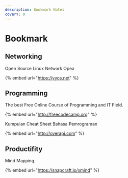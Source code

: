 ```yaml
---
description: Bookmark Notes
coverY: 0
---
```


# Bookmark

## Networking



Open Source Linux Network Opea

{% embed url="https://vyos.net" %}

## Programming

The best Free Online Course of Programming and IT Field.

{% embed url="http://freecodecamp.org" %}

Kumpulan Cheat Sheet Bahasa Pemrograman

{% embed url="http://overapi.com" %}

## Productifity

Mind Mapping

{% embed url="https://snapcraft.io/xmind" %}
